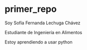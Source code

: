 # primer_repo
Soy Sofía Fernanda Lechuga Chávez

Estudiante de Ingeniería en Alimentos

Estoy aprendiendo a usar python
